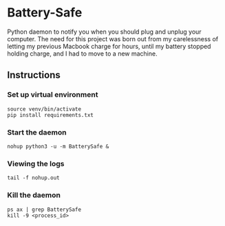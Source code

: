 # Battery-Safe
Python daemon to notify you when you should plug and unplug your computer. The need for this project was born out from my carelessness of letting my previous Macbook charge for hours, until my battery stopped holding charge, and I had to move to a new machine. 

## Instructions
### Set up virtual environment
    source venv/bin/activate
    pip install requirements.txt

### Start the daemon
    nohup python3 -u -m BatterySafe &

### Viewing the logs
    tail -f nohup.out

### Kill the daemon
    ps ax | grep BatterySafe
    kill -9 <process_id>
